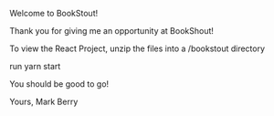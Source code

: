 
Welcome to BookStout!

Thank you for giving me an opportunity at BookShout!

To view the React Project, unzip the files into a /bookstout directory

run yarn start

You should be good to go!

Yours,
Mark Berry